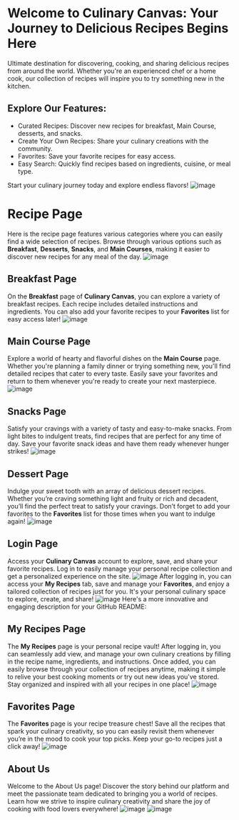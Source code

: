 # Welcome to Culinary Canvas: Your Journey to Delicious Recipes Begins Here

 Ultimate destination for discovering, cooking, and sharing delicious recipes from around the world. Whether you're an experienced chef or a home cook, our collection of recipes will inspire you to try something new in the kitchen.

## Explore Our Features:
- Curated Recipes: Discover new recipes for breakfast, Main Course, desserts, and snacks.
- Create Your Own Recipes: Share your culinary creations with the community.
- Favorites: Save your favorite recipes for easy access.
- Easy Search: Quickly find recipes based on ingredients, cuisine, or meal type.

Start your culinary journey today and explore endless flavors!
![image](https://github.com/user-attachments/assets/3c1f4d91-bb90-4227-833d-d85b6e4af188)
# Recipe Page
Here is the recipe page features various categories where you can easily find a wide selection of recipes. Browse through various options such as **Breakfast**,   **Desserts**, **Snacks**, and **Main Courses**, making it easier to discover new recipes for any meal of the day.
![image](https://github.com/user-attachments/assets/83b9c99d-5dcb-4fe1-927a-b2e8a991b351)
## Breakfast Page
On the **Breakfast** page of **Culinary Canvas**, you can explore a variety of breakfast recipes. Each recipe includes detailed instructions and ingredients. You can also add your favorite recipes to your **Favorites** list for easy access later!
![image](https://github.com/user-attachments/assets/d92988e6-cdb1-42de-8c70-c97bf93daac5) 
## Main Course Page
Explore a world of hearty and flavorful dishes on the **Main Course** page. Whether you're planning a family dinner or trying something new, you'll find detailed recipes that cater to every taste. Easily save your favorites and return to them whenever you're ready to create your next masterpiece.
![image](https://github.com/user-attachments/assets/9246535e-d60f-450a-8ae9-d3f6f9c5b1d5)
## Snacks Page
Satisfy your cravings with a variety of tasty and easy-to-make snacks. From light bites to indulgent treats, find recipes that are perfect for any time of day. Save your favorite snack ideas and have them ready whenever hunger strikes!
![image](https://github.com/user-attachments/assets/1d2cbfcd-fa05-4082-ab16-84dbf6d358d7)
## Dessert Page

Indulge your sweet tooth with an array of delicious dessert recipes. Whether you’re craving something light and fruity or rich and decadent, you’ll find the perfect treat to satisfy your cravings. Don’t forget to add your favorites to the **Favorites** list for those times when you want to indulge again!
![image](https://github.com/user-attachments/assets/03ff382d-1de1-45d2-aad2-ebccb74bba90)
## Login Page
Access your **Culinary Canvas** account to explore, save, and share your favorite recipes. Log in to easily manage your personal recipe collection and get a personalized experience on the site.
![image](https://github.com/user-attachments/assets/878017f1-b664-4407-9eb3-271636d8e81b)
After logging in, you can access your **My Recipes** tab, save and manage your **Favorites**, and enjoy a tailored collection of recipes just for you. It's your personal culinary space to explore, create, and share!
![image](https://github.com/user-attachments/assets/b33f490b-a138-428f-8d9e-a133dacde84f)
Here's a more innovative and engaging description for your GitHub README:

## My Recipes Page
The **My Recipes** page is your personal recipe vault! After logging in, you can seamlessly add  view, and manage your own culinary creations by filling in the recipe name, ingredients, and instructions. Once added, you can easily browse through your collection of recipes anytime, making it simple to relive your best cooking moments or try out new ideas you've stored. Stay organized and inspired with all your recipes in one place!
![image](https://github.com/user-attachments/assets/5d85c77b-210a-4fb6-bd24-5f642159389f)

## Favorites Page  
The **Favorites** page is your recipe treasure chest! Save all the recipes that spark your culinary creativity, so you can easily revisit them whenever you’re in the mood to cook your top picks. Keep your go-to recipes just a click away!
![image](https://github.com/user-attachments/assets/a290896a-21b0-4ba5-9a62-043c3155296f)
## About Us
Welcome to the About Us page! Discover the story behind our platform and meet the passionate team dedicated to bringing you a world of recipes. Learn how we strive to inspire culinary creativity and share the joy of cooking with food lovers everywhere!
![image](https://github.com/user-attachments/assets/b92a707b-2d3b-430e-bfbb-bea2e30d20f5)
![image](https://github.com/user-attachments/assets/93200da1-b4ff-46db-a419-a6bfab2b1e26)












